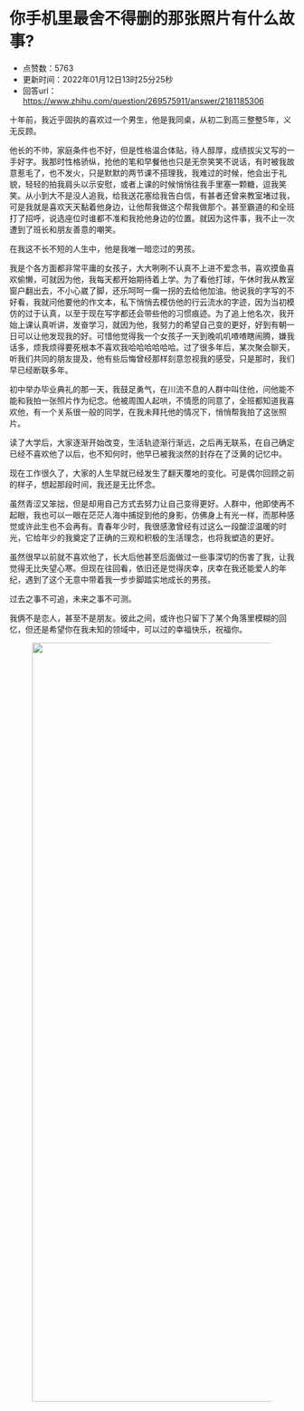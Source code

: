 # 你手机里最舍不得删的那张照片有什么故事?
- 点赞数：5763
- 更新时间：2022年01月12日13时25分25秒
- 回答url：https://www.zhihu.com/question/269575911/answer/2181185306
<body>
 <p data-pid="bcOwChfJ">十年前，我近乎固执的喜欢过一个男生，他是我同桌，从初二到高三整整5年，义无反顾。</p>
 <p data-pid="qAVsw1xi">他长的不帅，家庭条件也不好，但是性格温合体贴，待人醇厚，成绩拔尖又写的一手好字。我那时性格骄纵，抢他的笔和早餐他也只是无奈笑笑不说话，有时被我故意惹毛了，也不发火，只是默默的两节课不搭理我，我难过的时候，他会出于礼貌，轻轻的拍我肩头以示安慰，或者上课的时候悄悄往我手里塞一颗糖，逗我笑笑。从小到大不是没人追我，给我送花塞给我告白信，有甚者还曾来教室堵过我，可是我就是喜欢天天黏着他身边，让他帮我做这个帮我做那个。甚至霸道的和全班打了招呼，说选座位时谁都不准和我抢他身边的位置。就因为这件事，我不止一次遭到了班长和朋友善意的嘲笑。</p>
 <p data-pid="9BWzjSHb">在我这不长不短的人生中，他是我唯一暗恋过的男孩。</p>
 <p data-pid="1frb7zlF">我是个各方面都非常平庸的女孩子，大大咧咧不认真不上进不爱念书，喜欢摸鱼喜欢偷懒，可就因为他，我每天都开始期待着上学。为了看他打球，午休时我从教室窗户翻出去，不小心崴了脚，还乐呵呵一瘸一拐的去给他加油。他说我的字写的不好看，我就问他要他的作文本，私下悄悄去模仿他的行云流水的字迹，因为当初模仿的过于认真，以至于现在写字都还会带些他的习惯痕迹。为了追上他名次，我开始上课认真听讲，发奋学习，就因为他，我努力的希望自己变的更好，好到有朝一日可以让他发现我的好。可惜他觉得我一个女孩子一天到晚叽叽喳喳瞎闹腾，嫌我话多，烦我烦得要死根本不喜欢我哈哈哈哈哈哈。过了很多年后，某次聚会聊天，听我们共同的朋友提及，他有些后悔曾经那样刻意忽视我的感受，只是那时，我们早已经断联多年。</p>
 <p data-pid="u6KVyb9k">初中举办毕业典礼的那一天，我鼓足勇气，在川流不息的人群中叫住他，问他能不能和我拍一张照片作为纪念。他被周围人起哄，不情愿的同意了，全班都知道我喜欢他，有一个关系很一般的同学，在我未拜托他的情况下，悄悄帮我拍了这张照片。</p>
 <p data-pid="6rmAEiIM">读了大学后，大家逐渐开始改变，生活轨迹渐行渐远，之后再无联系，在自己确定已经不喜欢他了以后，也不知何时，他早已被我淡然的封存在了泛黄的记忆中。</p>
 <p data-pid="BY9vhss8">现在工作很久了，大家的人生早就已经发生了翻天覆地的变化。可是偶尔回顾之前的样子，想起那段时间，我还是无比怀念。</p>
 <p data-pid="NMYnPo6J">虽然青涩又笨拙，但是却用自己方式去努力让自己变得更好。人群中，他即使再不起眼，我也可以一眼在茫茫人海中捕捉到他的身影，仿佛身上有光一样，而那种感觉或许此生也不会再有。青春年少时，我很感激曾经有过这么一段酸涩温暖的时光，它给年少的我奠定了正确的三观和积极的生活理念，也将我塑造的更好。</p>
 <p data-pid="OhZD43xV">虽然很早以前就不喜欢他了，长大后他甚至后面做过一些事深切的伤害了我，让我觉得无比失望心寒。但现在往回看，依旧还是觉得庆幸，庆幸在我还能爱人的年纪，遇到了这个无意中带着我一步步脚踏实地成长的男孩。</p>
 <p data-pid="4mXPjVlx">过去之事不可追，未来之事不可测。</p>
 <p data-pid="hgvC7XHp">我俩不是恋人，甚至不是朋友。彼此之间，或许也只留下了某个角落里模糊的回忆，但还是希望你在我未知的领域中，可以过的幸福快乐，祝福你。</p>
 <figure data-size="normal">
  <img src="https://picx.zhimg.com/50/v2-27ce4ffa0c91653e9dfb430ef970cb38_720w.jpg?source=1940ef5c" data-rawwidth="1340" data-rawheight="1003" data-size="normal" data-original-token="v2-ebe39370790e49951b1f0912bb56eaf5" data-default-watermark-src="https://picx.zhimg.com/50/v2-27ce4ffa0c91653e9dfb430ef970cb38_720w.jpg?source=1940ef5c" class="origin_image zh-lightbox-thumb" width="1340" data-original="https://picx.zhimg.com/v2-27ce4ffa0c91653e9dfb430ef970cb38_r.jpg?source=1940ef5c">
 </figure>
 <p></p>
</body>